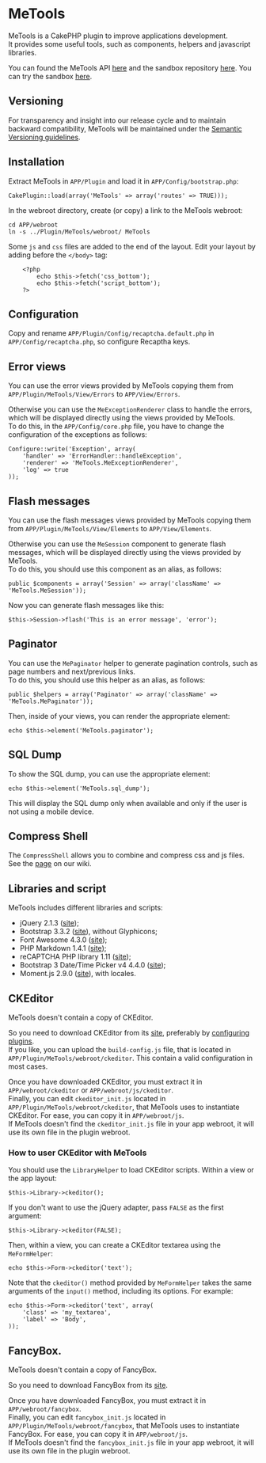# MeTools
MeTools is a CakePHP plugin to improve applications development.  
It provides some useful tools, such as components, helpers and javascript libraries.

You can found the MeTools API [here](http://repository.novatlantis.it/metools/API) and 
the sandbox repository [here](http://github.com/mirko-pagliai/MeToolsSandbox). 
You can try the sandbox [here](http://repository.novatlantis.it/metools-sandbox).

## Versioning
For transparency and insight into our release cycle and to maintain backward compatibility, 
MeTools will be maintained under the [Semantic Versioning guidelines](http://semver.org).

## Installation
Extract MeTools in `APP/Plugin` and load it in `APP/Config/bootstrap.php`:

	CakePlugin::load(array('MeTools' => array('routes' => TRUE)));

In the webroot directory, create (or copy) a link to the MeTools webroot:

	cd APP/webroot
	ln -s ../Plugin/MeTools/webroot/ MeTools

Some `js` and `css` files are added to the end of the layout. Edit your layout by adding before 
the `</body>` tag:

		<?php
			echo $this->fetch('css_bottom');
			echo $this->fetch('script_bottom');
		?>

## Configuration
Copy and rename `APP/Plugin/Config/recaptcha.default.php` in `APP/Config/recaptcha.php`,
so configure Recaptha keys.

## Error views
You can use the error views provided by MeTools copying them from `APP/Plugin/MeTools/View/Errors`
to `APP/View/Errors`.

Otherwise you can use the `MeExceptionRenderer` class to handle the errors,
which will be displayed directly using the views provided by MeTools.  
To do this, in the `APP/Config/core.php` file, you have to change the configuration of the exceptions as follows:

	Configure::write('Exception', array(
		'handler' => 'ErrorHandler::handleException',
		'renderer' => 'MeTools.MeExceptionRenderer',
		'log' => true
	));

## Flash messages
You can use the flash messages views provided by MeTools copying them from `APP/Plugin/MeTools/View/Elements`
to `APP/View/Elements`.

Otherwise you can use the `MeSession` component to generate flash messages, 
which will be displayed directly using the views provided by MeTools.  
To do this, you should use this component as an alias, as follows:
	
	public $components = array('Session' => array('className' => 'MeTools.MeSession'));

Now you can generate flash messages like this:
	
	$this->Session->flash('This is an error message', 'error');

## Paginator
You can use the `MePaginator` helper to generate pagination controls,
such as page numbers and next/previous links.  
To do this, you should use this helper as an alias, as follows:

	public $helpers = array('Paginator' => array('className' => 'MeTools.MePaginator'));

Then, inside of your views, you can render the appropriate element:

	echo $this->element('MeTools.paginator');

## SQL Dump
To show the SQL dump, you can use the appropriate element:

	echo $this->element('MeTools.sql_dump');

This will display the SQL dump only when available and only if the user is not using a mobile device.

## Compress Shell
The `CompressShell` allows you to combine and compress css and js files.  
See the [page](//github.com/mirko-pagliai/MeTools/wiki/Compress-Shell) on our wiki.


## Libraries and script
MeTools includes different libraries and scripts:

- jQuery 2.1.3 ([site](http://jquery.com));
- Bootstrap 3.3.2 ([site](http://getbootstrap.com)), without Glyphicons;
- Font Awesome 4.3.0 ([site](http://fortawesome.github.com/Font-Awesome));
- PHP Markdown 1.4.1 ([site](http://michelf.ca/projects/php-markdown));
- reCAPTCHA PHP library 1.11 ([site](https://developers.google.com/recaptcha));
- Bootstrap 3 Date/Time Picker v4 4.4.0 ([site](https://github.com/Eonasdan/bootstrap-datetimepicker));
- Moment.js 2.9.0 ([site](http://momentjs.com/)), with locales.

## CKEditor
MeTools doesn't contain a copy of CKEditor.

So you need to download CKEditor from its [site](http://ckeditor.com/download), preferably by 
[configuring plugins](http://ckeditor.com/builder).  
If you like, you can upload the `build-config.js` file, that is located in `APP/Plugin/MeTools/webroot/ckeditor`.
This contain a valid configuration in most cases.

Once you have downloaded CKEditor, you must extract it in `APP/webroot/ckeditor` or `APP/webroot/js/ckeditor`.  
Finally, you can edit `ckeditor_init.js` located in `APP/Plugin/MeTools/webroot/ckeditor`, that MeTools uses to 
instantiate CKEditor. For ease, you can copy it in `APP/webroot/js`.  
If MeTools doesn't find the `ckeditor_init.js` file in your app webroot,
it will use its own file in the plugin webroot.

### How to user CKEditor with MeTools
You should use the `LibraryHelper` to load CKEditor scripts. Within a view or the app layout:

	$this->Library->ckeditor();

If you don't want to use the jQuery adapter, pass `FALSE` as the first argument:

	$this->Library->ckeditor(FALSE);

Then, within a view, you can create a CKEditor textarea using the `MeFormHelper`:

	echo $this->Form->ckeditor('text');

Note that the `ckeditor()` method provided by `MeFormHelper` takes the same arguments of the `input()` method, 
including its options. For example:

	echo $this->Form->ckeditor('text', array(
		'class'	=> 'my_textarea',
		'label' => 'Body',
	));

## FancyBox.
MeTools doesn't contain a copy of FancyBox.

So you need to download FancyBox from its [site](http://fancyapps.com/fancybox).

Once you have downloaded FancyBox, you must extract it in `APP/webroot/fancybox`.  
Finally, you can edit `fancybox_init.js` located in `APP/Plugin/MeTools/webroot/fancybox`, that MeTools uses to 
instantiate FancyBox. For ease, you can copy it in `APP/webroot/js`.  
If MeTools doesn't find the `fancybox_init.js` file in your app webroot,
it will use its own file in the plugin webroot.